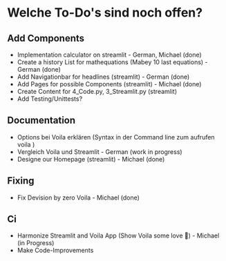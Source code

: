 # Welche To-Do's sind noch offen?

## Add Components

- Implementation calculator on streamlit - German, Michael (done)
- Create a history List for mathequations (Mabey 10 last equations) - German (done)
- Add Navigationbar for headlines (streamlit) - German (done)
- Add Pages for possible Components (streamlit) - Michael (done)
- Create Content for 4_Code.py, 3_Streamlit.py (streamlit)
- Add Testing/Unittests?

## Documentation

- Options bei Voila erklären (Syntax in der Command line zum aufrufen voila <path to jupyter notebook> <options>)
- Vergleich Voila und Streamlit - German (work in progress)
- Designe our Homepage (streamlit) - Michael (done)

## Fixing

- Fix Devision by zero Voila - Michael (done)

## Ci

- Harmonize Streamlit and Voila App (Show Voila some love 💓) - Michael (in Progress)
- Make Code-Improvements
